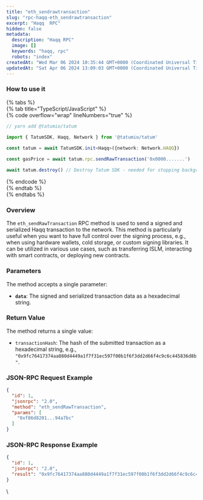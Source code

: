 ```yaml
---
title: "eth_sendrawtransaction"
slug: "rpc-haqq-eth_sendrawtransaction"
excerpt: "Haqq  RPC"
hidden: false
metadata: 
  description: "Haqq RPC"
  image: []
  keywords: "haqq, rpc"
  robots: "index"
createdAt: "Wed Mar 06 2024 10:35:44 GMT+0000 (Coordinated Universal Time)"
updatedAt: "Sat Apr 06 2024 13:09:03 GMT+0000 (Coordinated Universal Time)"
---
```




### How to use it

{% tabs %}  
{% tab title="TypeScript/JavaScript" %}  
{% code overflow="wrap" lineNumbers="true" %}

```typescript
// yarn add @tatumio/tatum

import { TatumSDK, Haqq, Network } from '@tatumio/tatum'
  
const tatum = await TatumSDK.init<Haqq>({network: Network.HAQQ})

const gasPrice = await tatum.rpc.sendRawTransaction('0x0000.......')

await tatum.destroy() // Destroy Tatum SDK - needed for stopping background jobs
```

{% endcode %}  
{% endtab %}  
{% endtabs %}

### Overview

The `eth_sendRawTransaction` RPC method is used to send a signed and serialized Haqq transaction to the network. This method is particularly useful when you want to have full control over the signing process, e.g., when using hardware wallets, cold storage, or custom signing libraries. It can be utilized in various use cases, such as transferring ISLM, interacting with smart contracts, or deploying new contracts.

### Parameters

The method accepts a single parameter:

- **`data`**: The signed and serialized transaction data as a hexadecimal string.

### Return Value

The method returns a single value:

- `transactionHash`: The hash of the submitted transaction as a hexadecimal string, e.g., `"0x9fc76417374aa880d4449a1f7f31ec597f00b1f6f3dd2d66f4c9c6c445836d8b"`.

### JSON-RPC Request Example

```json
{
  "id": 1,
  "jsonrpc": "2.0",
  "method": "eth_sendRawTransaction",
  "params": [
    "0xf86d8201...94a7bc"
  ]
}
```

### JSON-RPC Response Example

```json
{
  "id": 1,
  "jsonrpc": "2.0",
  "result": "0x9fc76417374aa880d4449a1f7f31ec597f00b1f6f3dd2d66f4c9c6c445836d8b"
}
```

\\
